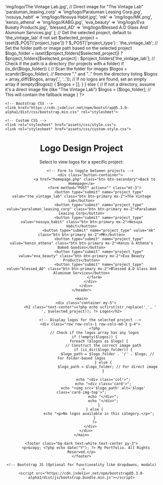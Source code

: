 <?php
// Define a mapping of project names to their respective logo folders or images
$project_folders = [
    'the_vintage_lab'           => 'img/logo/The Vintage Lab.jpg',  // Direct image for "The Vintage Lab"
    'paraluman_leasing_corp'    => 'img/logo/Paraluman Leasing Corp.jpg',
    'nosuya_habit'              => 'img/logo/Nosuya Habit.jpg',
    'mk'                        => 'img/logo/MK.png',
    'kenzo_athena'              => 'img/logo/KABG.jpg',
    'eva_beauty'                => 'img/logo/Eva Bueaty Products.jpg',
    'blessed_AD'                => 'img/logo/Blessed A.D Glass And Aluminum Services.jpg'
];

// Get the selected project, default to 'the_vintage_lab' if not set
$selected_project = isset($_POST['project_type']) ? $_POST['project_type'] : 'the_vintage_lab';

// Set the folder path or image path based on the selected project
$logo_folder = isset($project_folders[$selected_project]) ? $project_folders[$selected_project] : $project_folders['the_vintage_lab'];

// Check if the path is a directory (for projects with a folder)
if (is_dir($logo_folder)) {
    // Scan the folder for images
    $logos = scandir($logo_folder);
    // Remove "." and ".." from the directory listing
    $logos = array_diff($logos, array('.', '..'));

    // If no logos are found, set an empty array
    if (empty($logos)) {
        $logos = [];
    }
} else {
    // If not a directory, assume it's a direct image file (like "The Vintage Lab")
    $logos = [$logo_folder];  // This will contain the fallback image
}
?>

<!DOCTYPE html>
<html lang="en">
<head>
    <meta charset="UTF-8">
    <meta name="viewport" content="width=device-width, initial-scale=1.0">
    <title>Logo Design Project</title>

    <!-- Bootstrap CSS -->
    <link href="https://cdn.jsdelivr.net/npm/bootstrap@5.3.0-alpha1/dist/css/bootstrap.min.css" rel="stylesheet">

    <!-- Custom CSS -->
    <link rel="stylesheet" href="assets/css/style.css">
    <link rel="stylesheet" href="assets/css/custom-style.css">
</head>
<body>
    <header class="bg-dark text-white text-center py-5">
        <div class="container">
            <h1>Logo Design Project</h1>
            <p>Select to view logos for a specific project:</p>

            <!-- Form to toggle between projects -->
            <div class="button-container">
                <a href="homepage.php" class="btn btn-secondary">Back to Homepage</a>
                <form method="POST" action="" class="mt-3">
                    <button type="submit" name="project_type" value="the_vintage_lab" class="btn btn-primary mx-2">The Vintage Lab</button>
                    <button type="submit" name="project_type" value="paraluman_leasing_corp" class="btn btn-primary mx-2">Paraluman Leasing Corp</button>
                    <button type="submit" name="project_type" value="nosuya_habit" class="btn btn-primary mx-2">Nosuya Habit</button>
                    <button type="submit" name="project_type" value="mk" class="btn btn-primary mx-2">MK</button>
                    <button type="submit" name="project_type" value="kenzo_athena" class="btn btn-primary mx-2">Kenzo & Athena's Baked Goodies</button>
                    <button type="submit" name="project_type" value="eva_beauty" class="btn btn-primary mx-2">Eva Beauty Products</button>
                    <button type="submit" name="project_type" value="blessed_AD" class="btn btn-primary mx-2">Blessed A.D Glass And Aluminum Services</button>
                </form>
            </div>
        </div>
    </header>

    <main>
        <div class="container my-5">
            <h2 class="text-center"><?php echo ucfirst(str_replace('_', ' ', $selected_project)); ?> Logos</h2>

            <!-- Display logos for the selected project -->
            <div class="row row-cols-1 row-cols-md-3 g-4">
                <?php
                // Check if the logos array has any logos
                if (!empty($logos)) {
                    foreach ($logos as $logo) {
                        // Construct the correct image path
                        if (is_dir($logo_folder)) {
                            $logo_path = $logo_folder . '/' . $logo; // For folder-based logos
                        } else {
                            $logo_path = $logo_folder; // For direct image
                        }

                        echo "<div class='col'>";
                        echo "<div class='card'>";
                        echo "<img src='$logo_path' alt='$logo' class='card-img-top'>";
                        echo "</div>";
                        echo "</div>";
                    }
                } else {
                    echo "<p>No logos available in this category.</p>";
                }
                ?>
            </div>
        </div>
    </main>

    <footer class="bg-dark text-white text-center py-3">
        <p>&copy; <?php echo date("Y"); ?> My Portfolio. All Rights Reserved.</p>
    </footer>

    <!-- Bootstrap JS (Optional for functionality like dropdowns, modals) -->
    <script src="https://cdn.jsdelivr.net/npm/bootstrap@5.3.0-alpha1/dist/js/bootstrap.bundle.min.js"></script>
</body>
</html>
